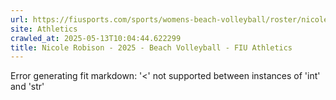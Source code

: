 ```yaml
---
url: https://fiusports.com/sports/womens-beach-volleyball/roster/nicole-robison/13160
site: Athletics
crawled_at: 2025-05-13T10:04:44.622299
title: Nicole Robison - 2025 - Beach Volleyball - FIU Athletics
---
```


Error generating fit markdown: '<' not supported between instances of 'int' and 'str'